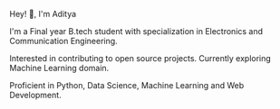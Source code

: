 Hey! 👋, I'm Aditya

I'm a Final year B.tech student with specialization in Electronics and Communication Engineering.

Interested in contributing to open source projects. Currently exploring Machine Learning domain.

Proficient in Python, Data Science, Machine Learning and Web Development.


